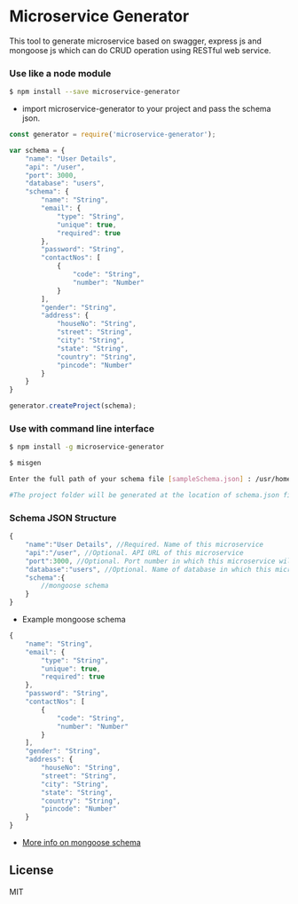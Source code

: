 # Microservice Generator

This tool to generate microservice based on swagger, express js and mongoose js which can do CRUD operation using RESTful web service.


### Use like a node module

```sh
$ npm install --save microservice-generator
```

- import microservice-generator to your project and pass the schema json.

```javascript
const generator = require('microservice-generator');

var schema = {
    "name": "User Details",
    "api": "/user",
    "port": 3000,
    "database": "users",
    "schema": {
        "name": "String",
        "email": {
            "type": "String",
            "unique": true,
            "required": true
        },
        "password": "String",
        "contactNos": [
            {
                "code": "String",
                "number": "Number"
            }
        ],
        "gender": "String",
        "address": {
            "houseNo": "String",
            "street": "String",
            "city": "String",
            "state": "String",
            "country": "String",
            "pincode": "Number"
        }
    }
}

generator.createProject(schema);

```


### Use with command line interface

```sh
$ npm install -g microservice-generator

$ misgen

Enter the full path of your schema file [sampleSchema.json] : /usr/home/workspace/schema.json

#The project folder will be generated at the location of schema.json file
```


### Schema JSON Structure

```javascript
{
    "name":"User Details", //Required. Name of this microservice
    "api":"/user", //Optional. API URL of this microservice
    "port":3000, //Optional. Port number in which this microservice will be running
    "database":"users", //Optional. Name of database in which this microservice will create it's collection
    "schema":{
        //mongoose schema
    }
}
```
- Example mongoose schema
```javascript
{
    "name": "String",
    "email": {
        "type": "String",
        "unique": true,
        "required": true
    },
    "password": "String",
    "contactNos": [
        {
            "code": "String",
            "number": "Number"
        }
    ],
    "gender": "String",
    "address": {
        "houseNo": "String",
        "street": "String",
        "city": "String",
        "state": "String",
        "country": "String",
        "pincode": "Number"
    }
}
```
- [More info on mongoose schema](http://mongoosejs.com/docs/guide.html)

<!--[API Documentation](https://github.com/jugnuagrawal/microservice-generator/wiki)-->

License
----

MIT
